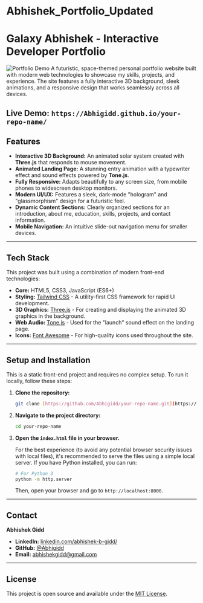 # Abhishek_Portfolio_Updated

#  Galaxy Abhishek - Interactive Developer Portfolio

![Portfolio Demo](https://placehold.co/800x400/10101b/00ffff?text=Add+a+GIF+of+your+portfolio+here!)
A futuristic, space-themed personal portfolio website built with modern web technologies to showcase my skills, projects, and experience. The site features a fully interactive 3D background, sleek animations, and a responsive design that works seamlessly across all devices.

**Live Demo:** `https://Abhigidd.github.io/your-repo-name/`
---

##  Features

* **Interactive 3D Background:** An animated solar system created with **Three.js** that responds to mouse movement.
* **Animated Landing Page:** A stunning entry animation with a typewriter effect and sound effects powered by **Tone.js**.
* **Fully Responsive:** Adapts beautifully to any screen size, from mobile phones to widescreen desktop monitors.
* **Modern UI/UX:** Features a sleek, dark-mode "hologram" and "glassmorphism" design for a futuristic feel.
* **Dynamic Content Sections:** Clearly organized sections for an introduction, about me, education, skills, projects, and contact information.
* **Mobile Navigation:** An intuitive slide-out navigation menu for smaller devices.

---

##  Tech Stack

This project was built using a combination of modern front-end technologies:

* **Core:** HTML5, CSS3, JavaScript (ES6+)
* **Styling:** [Tailwind CSS](https://tailwindcss.com/) - A utility-first CSS framework for rapid UI development.
* **3D Graphics:** [Three.js](https://threejs.org/) - For creating and displaying the animated 3D graphics in the background.
* **Web Audio:** [Tone.js](https://tonejs.github.io/) - Used for the "launch" sound effect on the landing page.
* **Icons:** [Font Awesome](https://fontawesome.com/) - For high-quality icons used throughout the site.

---

##  Setup and Installation

This is a static front-end project and requires no complex setup. To run it locally, follow these steps:

1.  **Clone the repository:**
    ```sh
    git clone [https://github.com/Abhigidd/your-repo-name.git](https://github.com/Abhigidd/your-repo-name.git)
    ```

2.  **Navigate to the project directory:**
    ```sh
    cd your-repo-name
    ```

3.  **Open the `index.html` file in your browser.**

    For the best experience (to avoid any potential browser security issues with local files), it's recommended to serve the files using a simple local server. If you have Python installed, you can run:
    ```sh
    # For Python 3
    python -m http.server
    ```
    Then, open your browser and go to `http://localhost:8000`.

---

##  Contact

**Abhishek Gidd**

* **LinkedIn:** [linkedin.com/abhishek-b-gidd/](https://www.linkedin.com/in/abhishek-b-gidd/)
* **GitHub:** [@Abhigidd](https://github.com/Abhigidd)
* **Email:** [abhishekgidd@gmail.com](mailto:abhishekgidd@gmail.com)

---

## License

This project is open source and available under the [MIT License](LICENSE).
